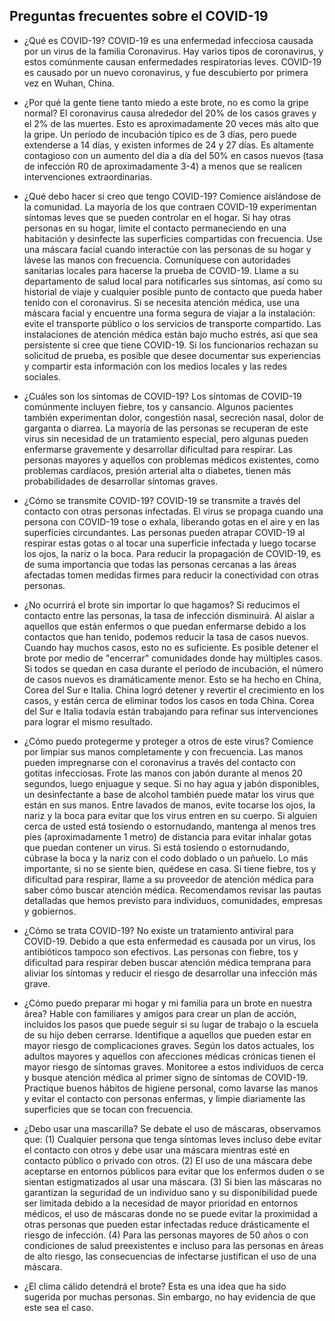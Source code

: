 ## Preguntas frecuentes sobre el COVID-19
+ ¿Qué es COVID-19?
COVID-19 es una enfermedad infecciosa causada por un virus de la familia Coronavirus. Hay varios tipos de coronavirus, y estos comúnmente causan enfermedades respiratorias leves. COVID-19 es causado por un nuevo coronavirus, y fue descubierto por primera vez en Wuhan, China.

+ ¿Por qué la gente tiene tanto miedo a este brote, no es como la gripe normal?
El coronavirus causa alrededor del 20% de los casos graves y el 2% de las muertes. Esto es aproximadamente 20 veces más alto que la gripe. Un período de incubación típico es de 3 días, pero puede extenderse a 14 días, y existen informes de 24 y 27 días. Es altamente contagioso con un aumento del día a día del 50% en casos nuevos (tasa de infección R0 de aproximadamente 3-4) a menos que se realicen intervenciones extraordinarias.

+ ¿Qué debo hacer si creo que tengo COVID-19?
Comience aislándose de la comunidad. La mayoría de los que contraen COVID-19 experimentan síntomas leves que se pueden controlar en el hogar. Si hay otras personas en su hogar, limite el contacto permaneciendo en una habitación y desinfecte las superficies compartidas con frecuencia. Use una máscara facial cuando interactúe con las personas de su hogar y lávese las manos con frecuencia.
Comuníquese con autoridades sanitarias locales para hacerse la prueba de COVID-19. Llame a su departamento de salud local para notificarles sus síntomas, así como su historial de viaje y cualquier posible punto de contacto que pueda haber tenido con el coronavirus. Si se necesita atención médica, use una máscara facial y encuentre una forma segura de viajar a la instalación: evite el transporte público o los servicios de transporte compartido.
Las instalaciones de atención médica están bajo mucho estrés, así que sea persistente si cree que tiene COVID-19. Si los funcionarios rechazan su solicitud de prueba, es posible que desee documentar sus experiencias y compartir esta información con los medios locales y las redes sociales.


+ ¿Cuáles son los síntomas de COVID-19?
Los síntomas de COVID-19 comúnmente incluyen fiebre, tos y cansancio. Algunos pacientes también experimentan dolor, congestión nasal, secreción nasal, dolor de garganta o diarrea. La mayoría de las personas se recuperan de este virus sin necesidad de un tratamiento especial, pero algunas pueden enfermarse gravemente y desarrollar dificultad para respirar. Las personas mayores y aquellos con problemas médicos existentes, como problemas cardíacos, presión arterial alta o diabetes, tienen más probabilidades de desarrollar síntomas graves.

+ ¿Cómo se transmite COVID-19?
COVID-19 se transmite a través del contacto con otras personas infectadas. El virus se propaga cuando una persona con COVID-19 tose o exhala, liberando gotas en el aire y en las superficies circundantes. Las personas pueden atrapar COVID-19 al respirar estas gotas o al tocar una superficie infectada y luego tocarse los ojos, la nariz o la boca. Para reducir la propagación de COVID-19, es de suma importancia que todas las personas cercanas a las áreas afectadas tomen medidas firmes para reducir la conectividad con otras personas.

+ ¿No ocurrirá el brote sin importar lo que hagamos?
Si reducimos el contacto entre las personas, la tasa de infección disminuirá. Al aislar a aquellos que están enfermos o que puedan enfermarse debido a los contactos que han tenido, podemos reducir la tasa de casos nuevos. Cuando hay muchos casos, esto no es suficiente. Es posible detener el brote por medio de "encerrar" comunidades donde hay múltiples casos. Si todos se quedan en casa durante el período de incubación, el número de casos nuevos es dramáticamente menor. Esto se ha hecho en China, Corea del Sur e Italia. China logró detener y revertir el crecimiento en los casos, y están cerca de eliminar todos los casos en toda China. Corea del Sur e Italia todavía están trabajando para refinar sus intervenciones para lograr el mismo resultado.

+ ¿Cómo puedo protegerme y proteger a otros de este virus?
Comience por limpiar sus manos completamente y con frecuencia. Las manos pueden impregnarse con el coronavirus a través del contacto con gotitas infecciosas. Frote las manos con jabón durante al menos 20 segundos, luego enjuague y seque. Si no hay agua y jabón disponibles, un desinfectante a base de alcohol también puede matar los virus que están en sus manos. Entre lavados de manos, evite tocarse los ojos, la nariz y la boca para evitar que los virus entren en su cuerpo. Si alguien cerca de usted está tosiendo o estornudando, mantenga al menos tres píes (aproximadamente 1 metro) de distancia para evitar inhalar gotas que puedan contener un virus. Si está tosiendo o estornudando, cúbrase la boca y la nariz con el codo doblado o un pañuelo. Lo más importante, si no se siente bien, quédese en casa. Si tiene fiebre, tos y dificultad para respirar, llame a su proveedor de atención médica para saber cómo buscar atención médica.
Recomendamos revisar las pautas detalladas que hemos previsto para individuos, comunidades, empresas y gobiernos.

+ ¿Cómo se trata COVID-19?
No existe un tratamiento antiviral para COVID-19. Debido a que esta enfermedad es causada por un virus, los antibióticos tampoco son efectivos. Las personas con fiebre, tos y dificultad para respirar deben buscar atención médica temprana para aliviar los síntomas y reducir el riesgo de desarrollar una infección más grave.

+ ¿Cómo puedo preparar mi hogar y mi familia para un brote en nuestra área?
Hable con familiares y amigos para crear un plan de acción, incluidos los pasos que puede seguir si su lugar de trabajo o la escuela de su hijo deben cerrarse. Identifique a aquellos que pueden estar en mayor riesgo de complicaciones graves. Según los datos actuales, los adultos mayores y aquellos con afecciones médicas crónicas tienen el mayor riesgo de síntomas graves. Monitoree a estos individuos de cerca y busque atención médica al primer signo de síntomas de COVID-19. Practique buenos hábitos de higiene personal, como lavarse las manos y evitar el contacto con personas enfermas, y limpie diariamente las superficies que se tocan con frecuencia.

+ ¿Debo usar una mascarilla?
Se debate el uso de máscaras, observamos que: (1) Cualquier persona que tenga síntomas leves incluso debe evitar el contacto con otros y debe usar una máscara mientras esté en contacto público o privado con otros. (2) El uso de una máscara debe aceptarse en entornos públicos para evitar que los enfermos duden o se sientan estigmatizados al usar una máscara. (3) Si bien las máscaras no garantizan la seguridad de un individuo sano y su disponibilidad puede ser limitada debido a la necesidad de mayor prioridad en entornos médicos, el uso de máscaras donde no se puede evitar la proximidad a otras personas que pueden estar infectadas reduce drásticamente el riesgo de infección. (4) Para las personas mayores de 50 años o con condiciones de salud preexistentes e incluso para las personas en áreas de alto riesgo, las consecuencias de infectarse justifican el uso de una máscara.

+ ¿El clima cálido detendrá el brote?
Esta es una idea que ha sido sugerida por muchas personas. Sin embargo, no hay evidencia de que este sea el caso.



